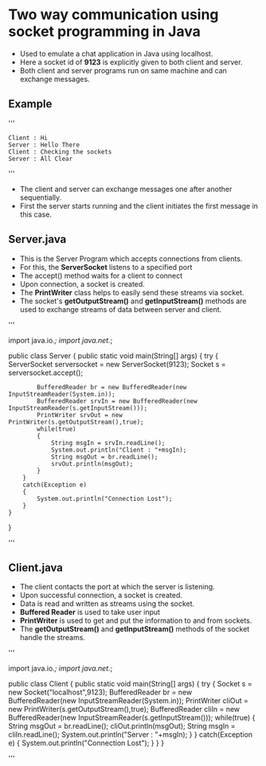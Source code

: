 # Two way communication using socket programming in Java #

- Used to emulate a chat application in Java using localhost.
- Here a socket id of **9123** is explicitly given to both client and server.
- Both client and server programs run on same machine and can exchange messages.

## Example ##
'''

	Client : Hi
	Server : Hello There
	Client : Checking the sockets
	Server : All Clear

'''
- The client and server can exchange messages one after another sequentially.
- First the server starts running and the client initiates the first message in this case.

## Server.java ##

- This is the Server Program which accepts connections from clients.
- For this, the **ServerSocket** listens to a specified port
- The accept() method waits for a client to connect
- Upon connection, a socket is created.
- The **PrintWriter** class helps to easily send these streams via socket.
- The socket's **getOutputStream()**  and **getInputStream()** methods are used to exchange streams of data between server and client.

'''

import java.io.*;
import java.net.*;


public class Server
{
    public static void main(String[] args)
    {
        try
        {
            ServerSocket serversocket = new ServerSocket(9123);
            Socket s = serversocket.accept();

            BufferedReader br = new BufferedReader(new InputStreamReader(System.in));
            BufferedReader srvIn = new BufferedReader(new InputStreamReader(s.getInputStream()));
            PrintWriter srvOut = new PrintWriter(s.getOutputStream(),true);
            while(true)
            {
                String msgIn = srvIn.readLine();
                System.out.println("Client : "+msgIn);
                String msgOut = br.readLine();
                srvOut.println(msgOut);
            }
        }
        catch(Exception e)
        {
            System.out.println("Connection Lost");
        }
    }
}

'''

## Client.java ## 

- The client contacts the port at which the server is listening.
- Upon successful connection, a socket is created.
- Data is read and written as streams using the socket.
- **Buffered Reader** is used to take user input
- **PrintWriter** is used to get and put the information to and from sockets.
- The **getOutputStream()** and **getInputStream()** methods of the socket handle the streams.

'''

import java.io.*;
import java.net.*;

public class Client
{
    public static void main(String[] args)
    {
        try
        {
            Socket s = new Socket("localhost",9123);
            BufferedReader br = new BufferedReader(new InputStreamReader(System.in));
            PrintWriter cliOut = new PrintWriter(s.getOutputStream(),true);
            BufferedReader cliIn = new BufferedReader(new InputStreamReader(s.getInputStream()));
            while(true)
            {
                String msgOut = br.readLine();
                cliOut.println(msgOut);
                String msgIn = cliIn.readLine();
                System.out.println("Server : "+msgIn);
            }
        }
        catch(Exception e)
        {
            System.out.println("Connection Lost");
        }
    }
}

'''
